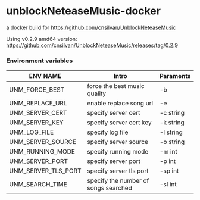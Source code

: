 # unblockNeteaseMusic-docker

a docker build for https://github.com/cnsilvan/UnblockNeteaseMusic

Using v0.2.9 amd64 version: https://github.com/cnsilvan/UnblockNeteaseMusic/releases/tag/0.2.9


### Environment variables

| ENV NAME | Intro | Paraments |
|---|---|---|
| UNM_FORCE_BEST | force the best music quality | -b | 
| UNM_REPLACE_URL | enable replace song url | -e | 
| UNM_SERVER_CERT | specify server cert | -c string | 
| UNM_SERVER_KEY | specify server cert key | -k string | 
| UNM_LOG_FILE | specify log file | -l string | 
| UNM_SERVER_SOURCE | specify server source | -o string | 
| UNM_RUNNING_MODE | specify running mode | -m int | 
| UNM_SERVER_PORT | specify server port | -p int | 
| UNM_SERVER_TLS_PORT | specify server tls port | -sp int | 
| UNM_SEARCH_TIME | specify the number of songs searched | -sl int | 


